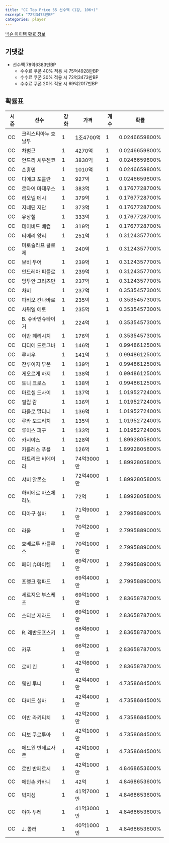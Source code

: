 ```yaml
---
title: "CC Top Price 55 선수팩 (1강, 106+)"
excerpt: "72억3473만BP"
categories: player
---
```

[넥슨 아이템 확률 정보](http://iteminfo.nexon.com/probability/fco?sn=7536)

## 기댓값
- 선수팩 78억6383만BP
  - 수수료 쿠폰 40% 적용 시 75억4928만BP
  - 수수료 쿠폰 30% 적용 시 72억3473만BP
  - 수수료 쿠폰 20% 적용 시 69억2017만BP


## 확률표

|시즌|선수|강화|가격|개수|확률|
|---|---|---|---|---|---|
|CC|크리스티아누 호날두|1|1조4700억|1|0.0246659800%|
|CC|차범근|1|4270억|1|0.0246659800%|
|CC|안드리 셰우첸코|1|3830억|1|0.0246659800%|
|CC|손흥민|1|1010억|1|0.0246659800%|
|CC|디에고 포를란|1|927억|1|0.0246659800%|
|CC|로타어 마테우스|1|383억|1|0.1767728700%|
|CC|리오넬 메시|1|379억|1|0.1767728700%|
|CC|지네딘 지단|1|373억|1|0.1767728700%|
|CC|유상철|1|333억|1|0.1767728700%|
|CC|데이비드 베컴|1|319억|1|0.1767728700%|
|CC|티에리 앙리|1|251억|1|0.3124357700%|
|CC|미로슬라프 클로제|1|240억|1|0.3124357700%|
|CC|보비 무어|1|239억|1|0.3124357700%|
|CC|안드레아 피를로|1|239억|1|0.3124357700%|
|CC|앙투안 그리즈만|1|237억|1|0.3124357700%|
|CC|차비|1|237억|1|0.3535457300%|
|CC|파비오 칸나바로|1|235억|1|0.3535457300%|
|CC|사뮈엘 에토|1|235억|1|0.3535457300%|
|CC|B. 슈바인슈타이거|1|224억|1|0.3535457300%|
|CC|이반 페리시치|1|176억|1|0.3535457300%|
|CC|디디에 드로그바|1|146억|1|0.9948612500%|
|CC|루시우|1|141억|1|0.9948612500%|
|CC|잔루이지 부폰|1|139억|1|0.9948612500%|
|CC|게오르게 하지|1|138억|1|0.9948612500%|
|CC|토니 크로스|1|138억|1|0.9948612500%|
|CC|마르셀 드사이|1|137억|1|1.0195272400%|
|CC|필립 람|1|136억|1|1.0195272400%|
|CC|파올로 말디니|1|136억|1|1.0195272400%|
|CC|루카 모드리치|1|135억|1|1.0195272400%|
|CC|루이스 피구|1|133억|1|1.0195272400%|
|CC|카시야스|1|128억|1|1.8992805800%|
|CC|카를레스 푸욜|1|126억|1|1.8992805800%|
|CC|파트리크 비에이라|1|74억3000만|1|1.8992805800%|
|CC|샤비 알론소|1|72억4000만|1|1.8992805800%|
|CC|하비에르 마스체라노|1|72억|1|1.8992805800%|
|CC|티아구 실바|1|71억9000만|1|2.7995889000%|
|CC|라울|1|70억2000만|1|2.7995889000%|
|CC|호베르투 카를루스|1|70억1000만|1|2.7995889000%|
|CC|페터 슈마이켈|1|69억7000만|1|2.7995889000%|
|CC|프랭크 램파드|1|69억4000만|1|2.7995889000%|
|CC|세르지오 부스케츠|1|69억1000만|1|2.8365878700%|
|CC|스티븐 제라드|1|69억1000만|1|2.8365878700%|
|CC|R. 레반도프스키|1|68억6000만|1|2.8365878700%|
|CC|카푸|1|66억2000만|1|2.8365878700%|
|CC|로비 킨|1|42억6000만|1|2.8365878700%|
|CC|웨인 루니|1|42억4000만|1|4.7358684500%|
|CC|다비드 실바|1|42억4000만|1|4.7358684500%|
|CC|이반 라키티치|1|42억2000만|1|4.7358684500%|
|CC|티보 쿠르투아|1|42억1000만|1|4.7358684500%|
|CC|에드윈 반데르사르|1|42억1000만|1|4.7358684500%|
|CC|로빈 반페르시|1|42억1000만|1|4.8468653600%|
|CC|에딘손 카바니|1|42억|1|4.8468653600%|
|CC|박지성|1|41억7000만|1|4.8468653600%|
|CC|야야 투레|1|41억3000만|1|4.8468653600%|
|CC|J. 콜러|1|40억1000만|1|4.8468653600%|
